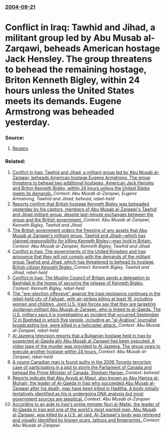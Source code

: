 ### [2004-09-21](/news/2004/09/21/index.md)

#  Conflict in Iraq: Tawhid and Jihad, a militant group led by Abu Musab al-Zarqawi, beheads American hostage Jack Hensley. The group threatens to behead the remaining hostage, Briton Kenneth Bigley, within 24 hours unless the United States meets its demands. Eugene Armstrong was beheaded yesterday. 




### Source:

1. [Reuters](http://www.reuters.com/newsArticle.jhtml?type=topNews&storyID=6295804)

### Related:

1. [ Conflict in Iraq: Tawhid and Jihad, a militant group led by Abu Musab al-Zarqawi, beheads American hostage Eugene Armstrong. The group threatens to behead two additional hostages, American Jack Hensley and Briton Kenneth Bigley, within 24 hours unless the United States meets its demands. ](/news/2004/09/20/conflict-in-iraq-tawhid-and-jihad-a-militant-group-led-by-abu-musab-al-zarqawi-beheads-american-hostage-eugene-armstrong-the-group-thre.md) _Context: Abu Musab al-Zarqawi, Eugene Armstrong, Tawhid and Jihad, behead, rebel-held_
2. [ Reports confirm that British hostage Kenneth Bigley was beheaded yesterday by his captors, members of Abu Musab al-Zarqawi's Tawhid and Jihad militant group, despite last-minute exchanges between the group and the British government. ](/news/2004/10/8/reports-confirm-that-british-hostage-kenneth-bigley-was-beheaded-yesterday-by-his-captors-members-of-abu-musab-al-zarqawi-s-tawhid-and-jih.md) _Context: Abu Musab al-Zarqawi, Kenneth Bigley, Tawhid and Jihad_
3. [ The British government orders the freezing of any assets that Abu Musab al-Zarqawi's militant group, Tawhid and Jihad&mdash;which has claimed responsibility for killing Kenneth Bigley&mdash;may hold in Britain. ](/news/2004/10/14/the-british-government-orders-the-freezing-of-any-assets-that-abu-musab-al-zarqawi-s-militant-group-tawhid-and-jihad-mdash-which-has-claim.md) _Context: Abu Musab al-Zarqawi, Kenneth Bigley, Tawhid and Jihad_
4. [ Conflict in Iraq: The governments of the United Kingdom and Iraq announce that they will not comply with the demands of the militant group Tawhid and Jihad, which has threatened to behead its hostage, British citizen Kenneth Bigley. ](/news/2004/09/23/conflict-in-iraq-the-governments-of-the-united-kingdom-and-iraq-announce-that-they-will-not-comply-with-the-demands-of-the-militant-group.md) _Context: Kenneth Bigley, Tawhid and Jihad, rebel-held_
5. [ Conflict in Iraq: The Muslim Council of Britain sends a delegation to Baghdad in the hopes of securing the release of Kenneth Bigley. ](/news/2004/09/24/conflict-in-iraq-the-muslim-council-of-britain-sends-a-delegation-to-baghdad-in-the-hopes-of-securing-the-release-of-kenneth-bigley.md) _Context: Kenneth Bigley, rebel-held_
6. [ The "pre-election offensive" against the Iraqi resistance continues in the rebel-held city of Fallujah, with air-strikes killing at least 16, including women and children. Joint U.S.-Iraqi forces say that they are targeting Jordanian militant Abu Musab al-Zarqawi, who is linked to al-Qaeda. The U.S. military says it is investigating an incident that occurred September 12 in Baghdad in which five people, including an "al-Arabiya" journalist broadcasting live, were killed in a helicopter attack. ](/news/2004/09/13/the-pre-election-offensive-against-the-iraqi-resistance-continues-in-the-rebel-held-city-of-fallujah-with-air-strikes-killing-at-least-1.md) _Context: Abu Musab al-Zarqawi, rebel-held_
7. [ Al Jazeera television reports that a Bulgarian hostage held in Iraq by suspected al-Qaeda ally Abu Musab al-Zarqawi has been executed. A video tape of the murder was provided to Al Jazeera. The group vows to execute another hostage within 24 hours. ](/news/2004/07/13/al-jazeera-television-reports-that-a-bulgarian-hostage-held-in-iraq-by-suspected-al-qaeda-ally-abu-musab-al-zarqawi-has-been-executed-a-vi.md) _Context: Abu Musab al-Zarqawi, rebel-held_
8. [ A young Canadian man is found guilty in the 2006 Toronto terrorism case of participating in a plot to storm the Parliament of Canada and behead the Prime Minister of Canada, Stephen Harper. ](/news/2008/09/25/a-young-canadian-man-is-found-guilty-in-the-2006-toronto-terrorism-case-of-participating-in-a-plot-to-storm-the-parliament-of-canada-and-be.md) _Context: behead_
9. [ Reports indicate that Abu Ayyub al-Masri, also known as Abu Hamza al-Muhajir, the leader of Al-Qaeda in Iraq who succeeded Abu Musab al-Zarqawi after his death, may have been killed in Haditha. A body initially tentatively identified as his is undergoing DNA analysis but most government sources are skeptical. ](/news/2006/10/5/reports-indicate-that-abu-ayyub-al-masri-also-known-as-abu-hamza-al-muhajir-the-leader-of-al-qaeda-in-iraq-who-succeeded-abu-musab-al-zar.md) _Context: Abu Musab al-Zarqawi_
10. [ According to an aide to Iraq's prime minister Nuri al-Maliki, the leader of Al-Qaeda in Iraq and one of the world's most wanted men, Abu Musab al-Zarqawi, was killed by a U.S. air raid. Al-Zarqawi's body was retrieved and visually identified by known scars, tattoos and fingerprints. ](/news/2006/06/8/according-to-an-aide-to-iraq-s-prime-minister-nuri-al-maliki-the-leader-of-al-qaeda-in-iraq-and-one-of-the-world-s-most-wanted-men-abu-mu.md) _Context: Abu Musab al-Zarqawi_
